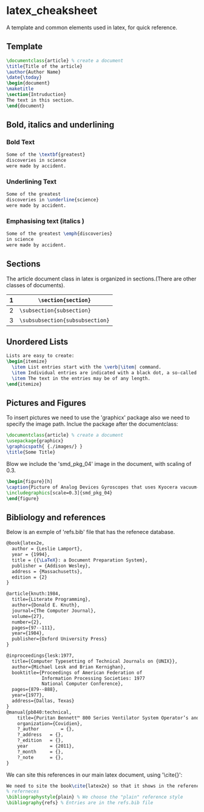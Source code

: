 # latex_cheaksheet
A template and common elements used in latex, for quick reference.

## Template

```latex
\documentclass{article} % create a document
\title{Title of the article}
\author{Author Name}
\date{\today}
\begin{document}
\maketitle
\section{Intruduction}
The text in this section.
\end{document}
```

## Bold, italics and underlining

### Bold Text

```latex
Some of the \textbf{greatest} 
discoveries in science 
were made by accident.
```

### Underlining Text

```latex
Some of the greatest 
discoveries in \underline{science} 
were made by accident.
```

### Emphasising text (italics )

```latex
Some of the greatest \emph{discoveries} 
in science 
were made by accident.
```

## Sections

The article document class in latex is organized in sections.(There are other classes of documents).

| 1    | `\section{section}`             |
| ---- | ------------------------------- |
| 2    | `\subsection{subsection}`       |
| 3    | `\subsubsection{subsubsection}` |

## Unordered Lists

```latex
Lists are easy to create:
\begin{itemize}
  \item List entries start with the \verb|\item| command.
  \item Individual entries are indicated with a black dot, a so-called bullet.
  \item The text in the entries may be of any length.
\end{itemize}
```
## Pictures and Figures
To insert pictures we need to use the 'graphicx' package also we need to specify the image path. Inclue the package after the documentclass:
```latex
\documentclass{article} % create a document
\usepackage{graphicx}
\graphicspath{ {./images/} }
\title{Some Title}
```
Blow we include the 'smd_pkg_04' image in the document, with scaling of 0.3.
```latex
\begin{figure}[h]
\caption{Picture of Analog Devices Gyroscopes that uses Kyocera vacuum-sealed package.}
\includegraphics[scale=0.3]{smd_pkg_04}
\end{figure}
```
## Bibliology and references
Below is an exmple of 'refs.bib' file that has the refenece database.
```latex
@book{latex2e,
  author = {Leslie Lamport},
  year = {1994},
  title = {{\LaTeX}: a Document Preparation System},
  publisher = {Addison Wesley},
  address = {Massachusetts},
  edition = {2}
}

@article{knuth:1984,
  title={Literate Programming},
  author={Donald E. Knuth},
  journal={The Computer Journal},
  volume={27},
  number={2},
  pages={97--111},
  year={1984},
  publisher={Oxford University Press}
}

@inproceedings{lesk:1977,
  title={Computer Typesetting of Technical Journals on {UNIX}},
  author={Michael Lesk and Brian Kernighan},
  booktitle={Proceedings of American Federation of
             Information Processing Societies: 1977
             National Computer Conference},
  pages={879--888},
  year={1977},
  address={Dallas, Texas}
}
@manual{pb840:technical,
	title={Puritan Bennett™ 800 Series Ventilator System Operator’s and Technical Reference Manual},
	organization={Covidien},
	?_author		= {},
	?_address	= {},
	?_edition	= {},
	year		= {2011},
	?_month		= {},
	?_note		= {},
}
```
We can site this references in our main latex document, using '\cite{}':
```latex
We need to site the book\cite{latex2e} so that it shows in the reference, otherwise it will not show.
% referneces
\bibliographystyle{plain} % We choose the "plain" reference style
\bibliography{refs} % Entries are in the refs.bib file
```
